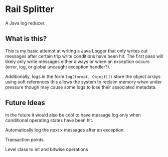 # Rail Splitter

A Java log reducer.

## What is this?

This is my basic attempt at writing a Java Logger that only writes out messages
after certain trip write conditions have been hit. The first pass will likely
only write messages either always or when an exception occurs (error, log, or
global uncaught exception handler?).

Additionally, logs in the form `log(format, Object[])` store the object arrays
using soft references this allows the system to reclaim memory when under
pressure though may cause some logs to lose their associated metadata.

## Future Ideas

In the future it would also be cool to have message log only when conditional
operating states have been hit.

Automatically log the next x messages after an exception.

Transaction points.

Level class to int and bitwise operations
